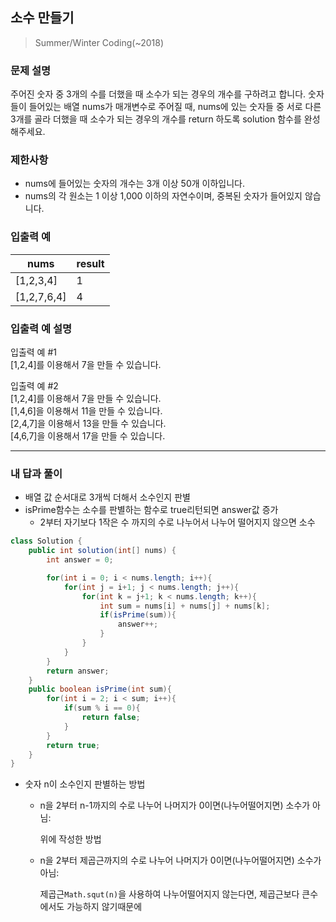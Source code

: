 ## 소수 만들기

> Summer/Winter Coding(~2018)

### 문제 설명

주어진 숫자 중 3개의 수를 더했을 때 소수가 되는 경우의 개수를 구하려고 합니다. 숫자들이 들어있는 배열 nums가 매개변수로 주어질 때, nums에 있는 숫자들 중 서로 다른 3개를 골라 더했을 때 소수가 되는 경우의 개수를 return 하도록 solution 함수를 완성해주세요.

### 제한사항

- nums에 들어있는 숫자의 개수는 3개 이상 50개 이하입니다.
- nums의 각 원소는 1 이상 1,000 이하의 자연수이며, 중복된 숫자가 들어있지 않습니다.

### 입출력 예

| nums        | result |
| ----------- | ------ |
| [1,2,3,4]   | 1      |
| [1,2,7,6,4] | 4      |

### 입출력 예 설명

입출력 예 #1<br>
[1,2,4]를 이용해서 7을 만들 수 있습니다.<br>

입출력 예 #2<br>
[1,2,4]를 이용해서 7을 만들 수 있습니다.<br>
[1,4,6]을 이용해서 11을 만들 수 있습니다.<br>
[2,4,7]을 이용해서 13을 만들 수 있습니다.<br>
[4,6,7]을 이용해서 17을 만들 수 있습니다.<br>

---

### 내 답과 풀이

- 배열 값 순서대로 3개씩 더해서 소수인지 판별
- isPrime함수는 소수를 판별하는 함수로 true리턴되면 answer값 증가
  - 2부터 자기보다 1작은 수 까지의 수로 나누어서 나누어 떨어지지 않으면 소수



```java
class Solution {
    public int solution(int[] nums) {
        int answer = 0;

        for(int i = 0; i < nums.length; i++){
            for(int j = i+1; j < nums.length; j++){
                for(int k = j+1; k < nums.length; k++){
                    int sum = nums[i] + nums[j] + nums[k];
                    if(isPrime(sum)){
                        answer++;
                    }
                }
            }
        }
        return answer;
    }
    public boolean isPrime(int sum){
        for(int i = 2; i < sum; i++){
            if(sum % i == 0){               
                return false;
            }
        }
        return true;
    }
}
```

- 숫자 n이 소수인지 판별하는 방법

  - n을 2부터 n-1까지의 수로 나누어 나머지가 0이면(나누어떨어지면) 소수가 아님:

    위에 작성한 방법

  - n을 2부터 제곱근까지의 수로 나누어 나머지가 0이면(나누어떨어지면) 소수가 아님:

    제곱근`Math.squt(n)`을 사용하여 나누어떨어지지 않는다면, 제곱근보다 큰수에서도 가능하지 않기때문에 

